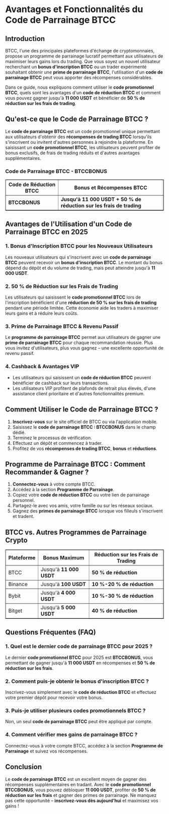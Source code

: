 <h1>Avantages et Fonctionnalités du Code de Parrainage BTCC</h1>
<h2>Introduction</h2>
<p>BTCC, l'une des principales plateformes d'échange de cryptomonnaies, propose un programme de parrainage lucratif permettant aux utilisateurs de maximiser leurs gains lors du trading. Que vous soyez un nouvel utilisateur recherchant un <strong>bonus d'inscription BTCC</strong> ou un trader expérimenté souhaitant obtenir une <strong>prime de parrainage BTCC</strong>, l'utilisation d'un <strong>code de parrainage BTCC</strong> peut vous apporter des récompenses considérables.</p>
<p>Dans ce guide, nous expliquons comment utiliser le <strong>code promotionnel BTCC</strong>, quels sont les avantages d'un <strong>code de réduction BTCC</strong> et comment vous pouvez gagner jusqu'à <strong>11 000 USDT</strong> et bénéficier de <strong>50 % de réduction sur les frais de trading</strong>.</p>

<h2>Qu'est-ce que le Code de Parrainage BTCC ?</h2>
<p>Le <strong>code de parrainage BTCC</strong> est un code promotionnel unique permettant aux utilisateurs d'obtenir des <strong>récompenses de trading BTCC</strong> lorsqu'ils s'inscrivent ou invitent d'autres personnes à rejoindre la plateforme. En saisissant un <strong>code promotionnel BTCC</strong>, les utilisateurs peuvent profiter de bonus exclusifs, de frais de trading réduits et d'autres avantages supplémentaires.</p>

<h3>Code de Parrainage BTCC - BTCCBONUS</h3>
<table border="1">
    <tr>
        <th>Code de Réduction BTCC</th>
        <th>Bonus et Récompenses BTCC</th>
    </tr>
    <tr>
        <td><strong>BTCCBONUS</strong></td>
        <td><strong>Jusqu'à 11 000 USDT + 50 % de réduction sur les frais de trading</strong></td>
    </tr>
</table>

<h2>Avantages de l'Utilisation d'un Code de Parrainage BTCC en 2025</h2>

<h3>1. Bonus d'Inscription BTCC pour les Nouveaux Utilisateurs</h3>
<p>Les nouveaux utilisateurs qui s'inscrivent avec un <strong>code de parrainage BTCC</strong> peuvent recevoir un <strong>bonus d'inscription BTCC</strong>. Le montant du bonus dépend du dépôt et du volume de trading, mais peut atteindre jusqu'à <strong>11 000 USDT</strong>.</p>

<h3>2. 50 % de Réduction sur les Frais de Trading</h3>
<p>Les utilisateurs qui saisissent le <strong>code promotionnel BTCC</strong> lors de l'inscription bénéficient d'une <strong>réduction de 50 % sur les frais de trading</strong> pendant une période limitée. Cette économie aide les traders à maximiser leurs gains et à réduire leurs coûts.</p>

<h3>3. Prime de Parrainage BTCC & Revenu Passif</h3>
<p>Le <strong>programme de parrainage BTCC</strong> permet aux utilisateurs de gagner une <strong>prime de parrainage BTCC</strong> pour chaque recommandation réussie. Plus vous invitez d'utilisateurs, plus vous gagnez – une excellente opportunité de revenu passif.</p>

<h3>4. Cashback & Avantages VIP</h3>
<ul>
    <li>Les utilisateurs qui saisissent un <strong>code de réduction BTCC</strong> peuvent bénéficier de cashback sur leurs transactions.</li>
    <li>Les utilisateurs VIP profitent de plafonds de retrait plus élevés, d'une assistance client prioritaire et d'autres fonctionnalités premium.</li>
</ul>

<h2>Comment Utiliser le Code de Parrainage BTCC ?</h2>
<ol>
    <li><strong>Inscrivez-vous</strong> sur le site officiel de BTCC ou via l'application mobile.</li>
    <li>Saisissez le <strong>code de parrainage BTCC : BTCCBONUS</strong> dans le champ dédié.</li>
    <li>Terminez le processus de vérification.</li>
    <li>Effectuez un dépôt et commencez à trader.</li>
    <li>Profitez de vos <strong>récompenses de trading BTCC</strong>, <strong>bonus</strong> et <strong>réductions</strong>.</li>
</ol>

<h2>Programme de Parrainage BTCC : Comment Recommander & Gagner ?</h2>
<ol>
    <li><strong>Connectez-vous</strong> à votre compte BTCC.</li>
    <li>Accédez à la section <strong>Programme de Parrainage</strong>.</li>
    <li>Copiez votre <strong>code de réduction BTCC</strong> ou votre lien de parrainage personnel.</li>
    <li>Partagez-le avec vos amis, votre famille ou sur les réseaux sociaux.</li>
    <li>Gagnez des <strong>primes de parrainage BTCC</strong> lorsque vos filleuls s'inscrivent et tradent.</li>
</ol>

<h2>BTCC vs. Autres Programmes de Parrainage Crypto</h2>
<table border="1">
    <tr>
        <th>Plateforme</th>
        <th>Bonus Maximum</th>
        <th>Réduction sur les Frais de Trading</th>
    </tr>
    <tr>
        <td>BTCC</td>
        <td>Jusqu'à <strong>11 000 USDT</strong></td>
        <td><strong>50 % de réduction</strong></td>
    </tr>
    <tr>
        <td>Binance</td>
        <td>Jusqu'à <strong>100 USDT</strong></td>
        <td><strong>10 %-20 % de réduction</strong></td>
    </tr>
    <tr>
        <td>Bybit</td>
        <td>Jusqu'à <strong>4 000 USDT</strong></td>
        <td><strong>10 %-30 % de réduction</strong></td>
    </tr>
    <tr>
        <td>Bitget</td>
        <td>Jusqu'à <strong>5 000 USDT</strong></td>
        <td><strong>40 % de réduction</strong></td>
    </tr>
</table>

<h2>Questions Fréquentes (FAQ)</h2>

<h3>1. Quel est le dernier code de parrainage BTCC pour 2025 ?</h3>
<p>Le dernier <strong>code promotionnel BTCC</strong> pour 2025 est <strong>BTCCBONUS</strong>, vous permettant de gagner jusqu'à <strong>11 000 USDT</strong> en récompenses et <strong>50 % de réduction sur les frais</strong>.</p>

<h3>2. Comment puis-je obtenir le bonus d'inscription BTCC ?</h3>
<p>Inscrivez-vous simplement avec le <strong>code de réduction BTCC</strong> et effectuez votre premier dépôt pour recevoir votre bonus.</p>

<h3>3. Puis-je utiliser plusieurs codes promotionnels BTCC ?</h3>
<p>Non, un seul <strong>code de parrainage BTCC</strong> peut être appliqué par compte.</p>

<h3>4. Comment vérifier mes gains de parrainage BTCC ?</h3>
<p>Connectez-vous à votre compte BTCC, accédez à la section <strong>Programme de Parrainage</strong> et suivez vos récompenses.</p>

<h2>Conclusion</h2>
<p>Le <strong>code de parrainage BTCC</strong> est un excellent moyen de gagner des récompenses supplémentaires en tradant. Avec le <strong>code promotionnel BTCCBONUS</strong>, vous pouvez débloquer <strong>11 000 USDT</strong>, profiter de <strong>50 % de réduction sur les frais</strong> et gagner des primes de parrainage. Ne manquez pas cette opportunité – <strong>inscrivez-vous dès aujourd'hui</strong> et maximisez vos gains !</p>
